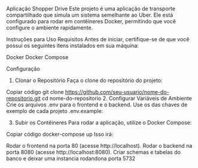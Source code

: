Aplicação Shopper Drive
Este projeto é uma aplicação de transporte compartilhado que simula um sistema semelhante ao Uber. Ele está configurado para rodar em contêineres Docker, permitindo que você configure o ambiente rapidamente.

Instruções para Uso
Requisitos
Antes de iniciar, certifique-se de que você possui os seguintes itens instalados em sua máquina:

Docker
Docker Compose

Configuração
1. Clonar o Repositório
Faça o clone do repositório do projeto:

Copiar código
git clone https://github.com/seu-usuario/nome-do-repositorio.git
cd nome-do-repositorio
2. Configurar Variáveis de Ambiente
Crie os arquivos .env para o frontend e o backend. Use os das chaves de exemplo de cada projeto .env.example:

3. Subir os Contêineres
Para rodar a aplicação, utilize o Docker Compose:

Copiar código
docker-compose up 
Isso irá:

Rodar o frontend na porta 80 (acesse http://localhost).
Rodar o backend na porta 8080 (acesse http://localhost:8080).
Criar schemas e tabelas do banco e deixar uma instancia rodandona porta 5732